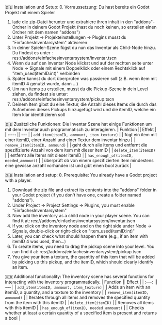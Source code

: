 🇩🇪 Installation und Setup:
0. Vorraussetzung: Du hast bereits ein Godot Projekt mit einem Spieler
1. lade die zip-Datei herunter und extrahiere ihren inhalt in den "addons"-Ordner in deinem Godot Projekt (hast du noch keinen, so erstellen einen Ordner mit dem namen "addons")
2. Unter Projekt -> Projekteinstellungen -> Plugins musst du "EinfachesInventarsystem" aktivieren
3. In deiner Spieler-Szene fügst du nun das Inventar als Child-Node hinzu. Du findest es unter : res://addons/einfachesinventarsystem/inventar.tscn
4. Wenn du auf den Inventar Node klickst und auf der rechten seite unter Node -> Signale mit einem Doppelklick oder einem Rechtsklick auf "item_used(itemID:int)" verbinden
5. Später kannst du dort überprüfen was passieren soll (z.B. wenn item mit itemID 4 genutzt wurde, dann ...)
6. Um nun items zu erstellen, musst du die Pickup-Szene in dein Level ziehen, du findest sie unter: res://addons/einfachesinventarsystem/pickup.tscn
7. Deinem Item gibst du eine Textur, die Anzahl dieses Items die durch das Aufnehmen dieses Pickups hinzugefügt wird und die itemID, welche ein Item klar identifizieren soll

🇩🇪 Zusätzliche Funktionen:
Die Inventar Szene hat einige Funktionen um mit dem Inventar auch programmatisch zu interagieren.
| Funktion || Effekt |
| :---: || --- |
| `add_item(itemID, ammount, item_texture)` | | fügt ein item mit einer itemID, einer Anzahl und einer Textur dem inventar hinzu |
| `remove_item(itemID, ammound)` | | geht durch alle items und entfernt die spezifizierte Anzahl von dem item mit dieser itemID |
| `delete_item(itemID)` | | entfernt alle Items mit dieser itemID |
| `has_enough_of(itemID, needed_ammount)` | | überprüft ob von einem spezifizierten Item mindestens eine gewisse anzahl vorhanden ist und gibt einen bool zurück |


🇬🇧 Installation and setup:
0. Prerequisite: You already have a Godot project with a player.
1. Download the zip file and extract its contents into the "addons" folder in your Godot project (if you don't have one, create a folder named "addons").
2. Under Project -> Project Settings -> Plugins, you must enable "EinfachesInventarsystem"
3. Now add the inventory as a child node in your player scene. You can find it at: res://addons/einfachesinventarsystem/inventar.tscn
4. If you click on the inventory node and on the right side under Node -> Signals, double-click or right-click on "item_used(itemID:int)"
5. Later, you can check what should happen there (e.g., if an item with itemID 4 was used, then...)
6. To create items, you need to drag the pickup scene into your level. You can find it at: res://addons/einfachesinventarsystem/pickup.tscn
7. You give your item a texture, the quantity of this item that will be added by picking up this pickup, and the itemID, which should clearly identify an item.

🇬🇧 Additional functionality:
The inventory scene has several functions for interacting with the inventory programmatically.
| Function || Effect |
| :---: || --- |
| `add_item(itemID, ammount, item_texture)` | | Adds an item with an itemID, a quantity, and a texture to the inventory |
| `remove_item(itemID, ammound)` | | Iterates through all items and removes the specified quantity from the item with this itemID |
| `delete_item(itemID)` | | Removes all items with this itemID |
| `has_enough_of(itemID, needed_ammount)` | | Checks whether at least a certain quantity of a specified item is present and returns a bool |
